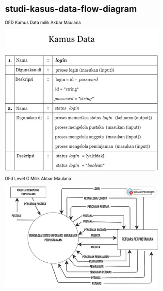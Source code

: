 # studi-kasus-data-flow-diagram
DFD Kamus Data milik Akbar Maulana

![kamusdata](img/kamus_data.jpeg)

DFd Level O Milik Akbar Maulana

![level0](img/level0.jpeg)